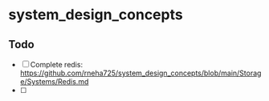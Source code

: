 # system_design_concepts

## Todo
- [ ] Complete redis: https://github.com/rneha725/system_design_concepts/blob/main/Storage/Systems/Redis.md
- [ ] 